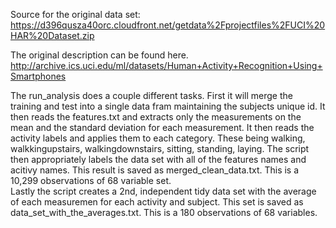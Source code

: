 Source for the original data set:
https://d396qusza40orc.cloudfront.net/getdata%2Fprojectfiles%2FUCI%20HAR%20Dataset.zip 

The original description can be found here.
http://archive.ics.uci.edu/ml/datasets/Human+Activity+Recognition+Using+Smartphones

The run_analysis does a couple different tasks. 
        First it will merge the training and test into a single data fram maintaining the subjects unique id.
        It then reads the features.txt and extracts only the measurements on the mean and the standard deviation for each measurement. 
        It then reads the activity labels and applies them to each category. These being walking, walkkingupstairs, walkingdownstairs, sitting, standing, laying. 
        The script then appropriately labels the data set with all of the features names and acitivy names. This result is saved as merged_clean_data.txt. This is a 10,299 observations of 68 variable set.  
        Lastly the script creates a 2nd, independent tidy data set with the average of each measuremen for each activity and subject. This set is saved as data_set_with_the_averages.txt. This is a 180 observations of 68 variables. 